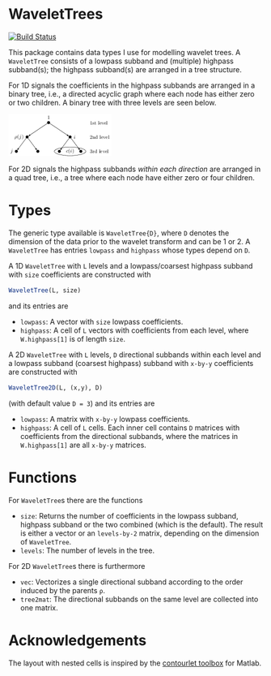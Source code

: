 # WaveletTrees

[![Build Status](https://travis-ci.org/robertdj/WaveletTrees.jl.svg?branch=master)](https://travis-ci.org/robertdj/WaveletTrees.jl)

This package contains data types I use for modelling wavelet trees.
A `WaveletTree` consists of a lowpass subband and (multiple) highpass subband(s); the highpass subband(s) are arranged in a tree structure.

For 1D signals the coefficients in the highpass subbands are arranged in a binary tree, i.e., a directed acyclic graph where each node has either zero or two children.
A binary tree with three levels are seen below.

![A binary wavelet tree](tree.png)

For 2D signals the highpass subbands *within each direction* are arranged in a quad tree, i.e., a tree where each node have either zero or four children.


# Types

The generic type available is `WaveletTree{D}`, where `D` denotes the dimension of the data prior to the wavelet transform and can be 1 or 2.
A `WaveletTree` has entries `lowpass` and `highpass` whose types depend on `D`.

A 1D `WaveletTree` with `L` levels and a lowpass/coarsest highpass subband with `size` coefficients are constructed with

```julia
WaveletTree(L, size)
```

and its entries are

- `lowpass`: 
A vector with `size` lowpass coefficients.
- `highpass`: 
A cell of `L` vectors with coefficients from each level, where `W.highpass[1]` is of length `size`.


A 2D `WaveletTree` with `L` levels, `D` directional subbands within each level and a lowpass subband (coarsest highpass) subband with `x-by-y` coefficients are constructed with

```julia
WaveletTree2D(L, (x,y), D)
```

(with default value `D = 3`) and its entries are

- `lowpass`: 
A matrix with `x-by-y` lowpass coefficients.
- `highpass`: 
A cell of `L` cells.
Each inner cell contains `D` matrices with coefficients from the directional subbands, where the matrices in `W.highpass[1]` are all `x-by-y` matrices.


# Functions

For `WaveletTree`s there are the functions

- `size`: Returns the number of coefficients in the lowpass subband, highpass subband or the two combined (which is the default). 
The result is either a vector or an `levels-by-2` matrix, depending on the dimension of `WaveletTree`.
- `levels`: The number of levels in the tree.

For 2D `WaveletTree`s there is furthermore 

- `vec`: Vectorizes a single directional subband according to the order induced by the parents `ρ`.
- `tree2mat`: The directional subbands on the same level are collected into one matrix.


# Acknowledgements

The layout with nested cells is inspired by the [contourlet toolbox](https://www.mathworks.com/matlabcentral/fileexchange/8837-contourlet-toolbox) for Matlab.

